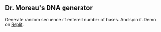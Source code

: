 ## Dr. Moreau's DNA generator

Generate random sequence of entered number of bases. And spin it.
Demo on [Replit](https://replit.com/@boleconstrictor/dnaanimation).
